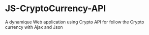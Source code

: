 # JS-CryptoCurrency-API
A dynamique Web application using Crypto API for follow the Crypto currency with Ajax and Json
